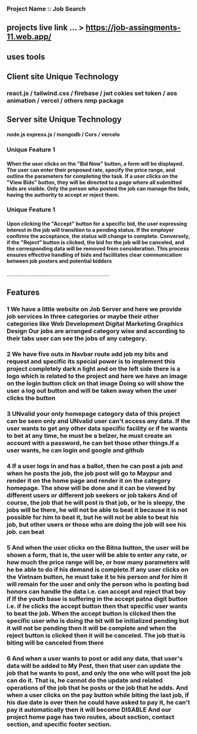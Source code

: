 
### Project Name ::  Job Search
## projects live link ... >   https://job-assingments-11.web.app/

## uses tools 
>>>>>>>>>>>>>>>>>>>>>>>>>>>>>>>>>>>>>>
## Client site Unique Technology
### react.js / tailwind.css /  firebase / jwt cokies set token / aos animation / vercel / others nmp package 

>>>>>>>>>>>>>>>>>>>>>>>>>>>>>>>>>>>>>>
## Server site Unique Technology
#### node.js  express.js / mongodb / Cors / vercelo


### Unique Feature 1
#### When the user clicks on the "Bid Now" button, a form will be displayed. The user can enter their proposed rate, specify the price range, and outline the parameters for completing the task. If a user clicks on the "View Bids" button, they will be directed to a page where all submitted bids are visible. Only the person who posted the job can manage the bids, having the authority to accept or reject them.


### Unique Feature 1
#### Upon clicking the "Accept" button for a specific bid, the user expressing interest in the job will transition to a pending status. If the employer confirms the acceptance, the status will change to complete. Conversely, if the "Reject" button is clicked, the bid for the job will be canceled, and the corresponding data will be removed from consideration. This process ensures effective handling of bids and facilitates clear communication between job posters and potential bidders











......................................................................
## Features 

### 1   We have a little website on Job Server and here we provide job services in three categories or maybe their other categories like Web Development Digital Marketing Graphics Design Our jobs are arranged category wise and according to their tabs user can see the jobs of any category.

### 2 We have five outs in Navbar route add job my bits and request and specific its special power is to implement this project completely dark n light and on the left side there is a logo which is related to the project and here we have an image on the login button click on that image Doing so will show the user a log out button and will be taken away when the user clicks the button

### 3 UNvalid your only homepage category data of this project can be seen only and UNvalid user can't access any data. If the user wants to get any other data specific facility or if he wants to bet at any time, he must be a belzer, he must create an account with a password, he can bet those other things.If a user wants, he can login and google and github 

### 4 If a user logs in and has a ballot, then he can post a job and when he posts the job, the job post will go to Maypur and render it on the home page and render it on the category homepage. The show will be done and it can be viewed by different users or different job seekers or job takers And of course, the job that he will post is that job, or he is sleepy, the jobs will be there, he will not be able to beat it because it is not possible for him to beat it, but he will not be able to beat his job, but other users or those who are doing the job will see his job. can beat

### 5 And when the user clicks on the Bitna button, the user will be shown a form, that is, the user will be able to enter any rate, or how much the price range will be, or how many parameters will he be able to do if his demand is complete.If any user clicks on the Vietnam button, he must take it to his person and for him it will remain for the user and only the person who is posting bad honors can handle the data i.e. can accept and reject that boy if If the youth base is suffering in the accept patna digit button i.e. if he clicks the accept button then that specific user wants to beat the job. When the accept button is clicked then the specific user who is doing the bit will be initialized pending but it will not be pending then it will be complete and when the reject button is clicked then it will be canceled. The job that is biting will be canceled from there 

### 6 And when a user wants to post or add any data, that user's data will be added to My Post, then that user can update the job that he wants to post, and only the one who will post the job can do it. That is, he cannot do the update and related operations of the job that he posts or the job that he adds. And when a user clicks on the pay button while biting the last job, if his due date is over then he could have asked to pay it, he can't pay it automatically then it will become DISABLE And our project home page has two routes, about section, contact section, and specific footer section.


